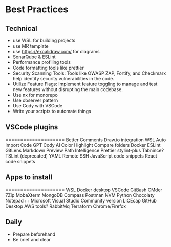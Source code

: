 # Best Practices

## Technical

- use WSL for building projects
- use MR template  
- use https://excalidraw.com/ for diagrams
- SonarQube & ESLint
- Performance profiling tools
- Code formatting tools like prettier
- Security Scanning Tools: Tools like OWASP ZAP, Fortify, and Checkmarx help identify security vulnerabilities in the code.
- Utilize Feature Flags: Implement feature toggling to manage and test new features without disrupting the main codebase.
- Use nx for monorepo
- Use observer pattern
- Use Cody with VSCode
- Write your scripts to automate things
  
## VSCode plugins
====================
Better Comments
Draw.io integration
WSL
Auto Import
Code GPT
Cody AI
Color Highlight
Compare folders
Docker
ESLint
GitLens
Markdown Preview
Path Intelligence
Prettier
stylint-plus
Tabnince?
TSLint (deprecated)
YAML
Remote SSH
JavaScript code snippets
React code snippets


## Apps to install
====================
WSL
Docker desktop
VSCode
GitBash
CMder
7Zip
MobaXterm
MongoDB Compass
Postman
NVM
Python
Chocolaty
Notepad++
Microsoft Visual Studio Community version
LICEcap
GitHub Desktop
AWS tools?
RabbitMq
Terraform
Chrome/Firefox

## Daily
- Prepare beforehand
- Be brief and clear


